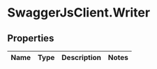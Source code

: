 # SwaggerJsClient.Writer

## Properties
Name | Type | Description | Notes
------------ | ------------- | ------------- | -------------


